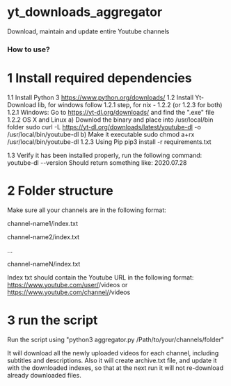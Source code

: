# yt_downloads_aggregator
Download, maintain and update entire Youtube channels 


### How to use? 

# 1 Install required dependencies
1.1 Install Python 3 https://www.python.org/downloads/
1.2 Install Yt-Download lib, for windows follow 1.2.1 step, for nix - 1.2.2 (or 1.2.3 for both)
1.2.1 Windows: Go to https://yt-dl.org/downloads/ and find the ".exe" file
1.2.2 OS X and Linux 
a) Downlod the binary and place into /usr/local/bin folder
sudo curl -L https://yt-dl.org/downloads/latest/youtube-dl -o /usr/local/bin/youtube-dl
b) Make it executable
sudo chmod a+rx /usr/local/bin/youtube-dl
1.2.3 Using Pip
pip3 install -r requirements.txt

1.3 Verify it has been installed properly, run the following command: youtube-dl --version
Should return something like:  2020.07.28

# 2 Folder structure
Make sure all your channels are in the following format:

channel-name1/index.txt

channel-name2/index.txt

...

channel-nameN/index.txt



Index txt should contain the Youtube URL in the following format: 
https://www.youtube.com/user/<username>/videos
	or
https://www.youtube.com/channel/<channel-ID>/videos

# 3 run the script 
Run the script using "python3 aggregator.py /Path/to/your/channels/folder"

It will download all the newly uploaded videos for each channel, including subtitles and descriptions.
Also it will create archive.txt file, and update it with the downloaded indexes, so that at the next run it will not re-download already downloaded files.
